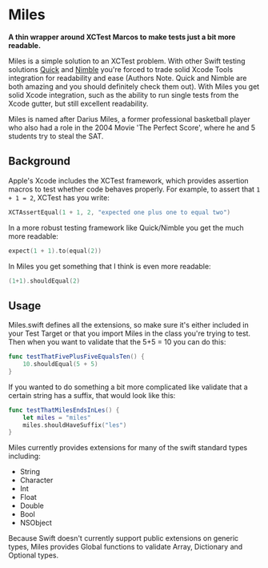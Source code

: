 # Miles
**A thin wrapper around XCTest Marcos to make tests just a bit more readable.**

Miles is a simple solution to an XCTest problem.  With other Swift testing solutions [Quick](https://github.com/Quick/Quick) and [Nimble](https://github.com/Quick/Nimble) you're forced to trade solid Xcode Tools integration for readability and ease (Authors Note. Quick and Nimble are both amazing and you should definitely check them out).  With Miles you get solid Xcode integration, such as the ability to run single tests from the Xcode gutter, but still excellent readability.

Miles is named after Darius Miles, a former professional basketball player who also had a role in the 2004 Movie 'The Perfect Score', where he and 5 students try to steal the SAT.

## Background

Apple's Xcode includes the XCTest framework, which provides assertion macros to test whether code behaves properly. For example, to assert that `1 + 1 = 2`, XCTest has you write:

```swift
XCTAssertEqual(1 + 1, 2, "expected one plus one to equal two")
```

In a more robust testing framework like Quick/Nimble you get the much more readable:

```swift
expect(1 + 1).to(equal(2))
```

In Miles you get something that I think is even more readable:

```swift
(1+1).shouldEqual(2)
```

## Usage

Miles.swift defines all the extensions, so make sure it's either included in your Test Target or that you import Miles in the class you're trying to test.  Then when you want to validate that the 5+5 = 10 you can do this:

```swift
func testThatFivePlusFiveEqualsTen() {
	10.shouldEqual(5 + 5)
}
```

If you wanted to do something a bit more complicated like validate that a certain string has a suffix, that would look like this:

```swift
func testThatMilesEndsInLes() {
	let miles = "miles"
	miles.shouldHaveSuffix("les")
}
```

Miles currently provides extensions for many of the swift standard types including:

* String
* Character
* Int
* Float
* Double
* Bool
* NSObject

Because Swift doesn't currently support public extensions on generic types, Miles provides Global functions to validate Array, Dictionary and Optional types.
